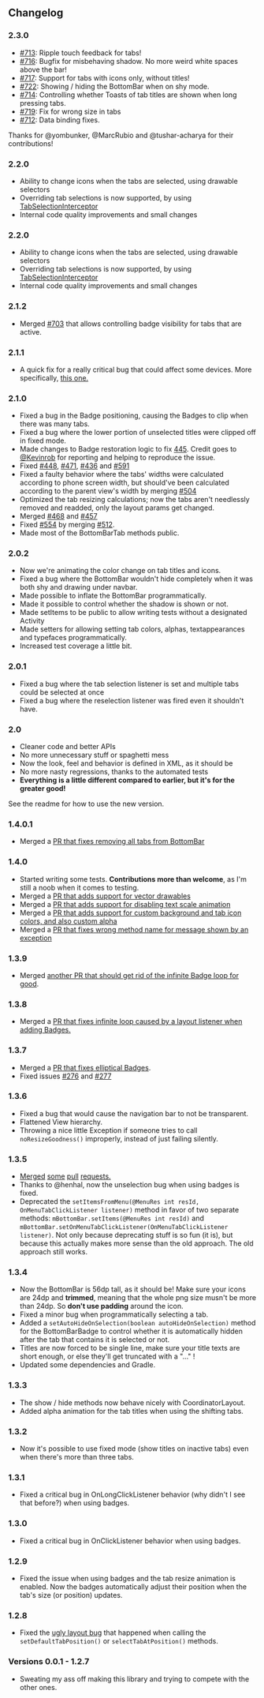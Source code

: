 ## Changelog

### 2.3.0

* [#713](https://github.com/roughike/BottomBar/pull/713): Ripple touch feedback for tabs!
* [#716](https://github.com/roughike/BottomBar/pull/716): Bugfix for misbehaving shadow. No more weird white spaces above the bar!
* [#717](https://github.com/roughike/BottomBar/pull/717): Support for tabs with icons only, without titles!
* [#722](https://github.com/roughike/BottomBar/pull/722): Showing / hiding the BottomBar when on shy mode.
* [#714](https://github.com/roughike/BottomBar/pull/714): Controlling whether Toasts of tab titles are shown when long pressing tabs.
* [#719](https://github.com/roughike/BottomBar/pull/719): Fix for wrong size in tabs
* [#712](https://github.com/roughike/BottomBar/pull/712): Data binding fixes.

Thanks for @yombunker, @MarcRubio and @tushar-acharya for their contributions!

### 2.2.0

* Ability to change icons when the tabs are selected, using drawable selectors
* Overriding tab selections is now supported, by using [TabSelectionInterceptor](https://github.com/roughike/BottomBar/blob/master/bottom-bar/src/main/java/com/roughike/bottombar/TabSelectionInterceptor.java)
* Internal code quality improvements and small changes

### 2.2.0

* Ability to change icons when the tabs are selected, using drawable selectors
* Overriding tab selections is now supported, by using [TabSelectionInterceptor](https://github.com/roughike/BottomBar/blob/master/bottom-bar/src/main/java/com/roughike/bottombar/TabSelectionInterceptor.java)
* Internal code quality improvements and small changes

### 2.1.2

* Merged [#703](https://github.com/roughike/BottomBar/pull/703) that allows controlling badge visibility for tabs that are active.

### 2.1.1

* A quick fix for a really critical bug that could affect some devices. More specifically, [this one.](https://github.com/roughike/BottomBar/issues/625)

### 2.1.0

* Fixed a bug in the Badge positioning, causing the Badges to clip when there was many tabs.
* Fixed a bug where the lower portion of unselected titles were clipped off in fixed mode.
* Made changes to Badge restoration logic to fix [445](https://github.com/roughike/BottomBar/issues/445). Credit goes to [@Kevinrob](https://github.com/Kevinrob) for reporting and helping to reproduce the issue.
* Fixed [#448](https://github.com/roughike/BottomBar/issues/448), [#471](https://github.com/roughike/BottomBar/issues/471), [#436](https://github.com/roughike/BottomBar/issues/436) and [#591](https://github.com/roughike/BottomBar/issues/591)
* Fixed a faulty behavior where the tabs' widths were calculated according to phone screen width, but should've been calculated according to the parent view's width by merging [#504](https://github.com/roughike/BottomBar/pull/504) 
* Optimized the tab resizing calculations; now the tabs aren't needlessly removed and readded, only the layout params get changed.
* Merged [#468](https://github.com/roughike/BottomBar/pull/468) and [#457](https://github.com/roughike/BottomBar/pull/457)
* Fixed [#554](https://github.com/roughike/BottomBar/issues/554) by merging [#512](https://github.com/roughike/BottomBar/pull/512).
* Made most of the BottomBarTab methods public.

### 2.0.2

* Now we're animating the color change on tab titles and icons.
* Fixed a bug where the BottomBar wouldn't hide completely when it was both shy and drawing under navbar.
* Made possible to inflate the BottomBar programmatically.
* Made it possible to control whether the shadow is shown or not.
* Made setItems to be public to allow writing tests without a designated Activity
* Made setters for allowing setting tab colors, alphas, textappearances and typefaces programmatically.
* Increased test coverage a little bit.

### 2.0.1

* Fixed a bug where the tab selection listener is set and multiple tabs could be selected at once
* Fixed a bug where the reselection listener was fired even it shouldn't have.

### 2.0

* Cleaner code and better APIs
* No more unnecessary stuff or spaghetti mess
* Now the look, feel and behavior is defined in XML, as it should be
* No more nasty regressions, thanks to the automated tests
* **Everything is a little different compared to earlier, but it's for the greater good!**

See the readme for how to use the new version.

### 1.4.0.1

* Merged a [PR that fixes removing all tabs from BottomBar](https://github.com/roughike/BottomBar/pull/339)

### 1.4.0

* Started writing some tests. **Contributions more than welcome**, as I'm still a noob when it comes to testing.
* Merged a [PR that adds support for vector drawables](https://github.com/roughike/BottomBar/pull/280)
* Merged a [PR that adds support for disabling text scale animation](https://github.com/roughike/BottomBar/pull/298)
* Merged a [PR that adds support for custom background and tab icon colors, and also custom alpha](https://github.com/roughike/BottomBar/pull/302)
* Merged a [PR that fixes wrong method name for message shown by an exception](https://github.com/roughike/BottomBar/pull/320)

### 1.3.9

* Merged [another PR that should get rid of the infinite Badge loop for good](https://github.com/roughike/BottomBar/pull/289).

### 1.3.8

* Merged a [PR that fixes infinite loop caused by a layout listener when adding Badges.](https://github.com/roughike/BottomBar/pull/286)

### 1.3.7

* Merged a [PR that fixes elliptical Badges](https://github.com/roughike/BottomBar/pull/275).
* Fixed issues [#276](https://github.com/roughike/BottomBar/issues/276) and [#277](https://github.com/roughike/BottomBar/issues/277)

### 1.3.6

* Fixed a bug that would cause the navigation bar to not be transparent.
* Flattened View hierarchy.
* Throwing a nice little Exception if someone tries to call ```noResizeGoodness()``` improperly, instead of just failing silently.

### 1.3.5

* [Merged](https://github.com/roughike/BottomBar/pull/260) [some](https://github.com/roughike/BottomBar/pull/268) [pull](https://github.com/roughike/BottomBar/pull/269) [requests.](https://github.com/roughike/BottomBar/pull/271)
* Thanks to @henhal, now the unselection bug when using badges is fixed.
* Deprecated the ```setItemsFromMenu(@MenuRes int resId, OnMenuTabClickListener listener)``` method in favor of two separate methods: ```mBottomBar.setItems(@MenuRes int resId)``` and ```mBottomBar.setOnMenuTabClickListener(OnMenuTabClickListener listener)```. Not only because deprecating stuff is so fun (it is), but because this actually makes more sense than the old approach. The old approach still works.

### 1.3.4

* Now the BottomBar is 56dp tall, as it should be! Make sure your icons are 24dp and **trimmed**, meaning that the whole png size musn't be more than 24dp. So **don't use padding** around the icon.
* Fixed a minor bug when programmatically selecting a tab.
* Added a ```setAutoHideOnSelection(boolean autoHideOnSelection)``` method for the BottomBarBadge to control whether it is automatically hidden after the tab that contains it is selected or not. 
* Titles are now forced to be single line, make sure your title texts are short enough, or else they'll get truncated with a "..." !
* Updated some dependencies and Gradle.

### 1.3.3

* The show / hide methods now behave nicely with CoordinatorLayout.
* Added alpha animation for the tab titles when using the shifting tabs.

### 1.3.2

* Now it's possible to use fixed mode (show titles on inactive tabs) even when there's more than three tabs.

### 1.3.1

* Fixed a critical bug in OnLongClickListener behavior (why didn't I see that before?) when using badges.

### 1.3.0

* Fixed a critical bug in OnClickListener behavior when using badges.

### 1.2.9

* Fixed the issue when using badges and the tab resize animation is enabled. Now the badges automatically adjust their position when the tab's size (or position) updates.

### 1.2.8

* Fixed the [ugly layout bug](https://github.com/roughike/BottomBar/issues/126) that happened when calling the ```setDefaultTabPosition()``` or ```selectTabAtPosition()``` methods.

### Versions 0.0.1 - 1.2.7

* Sweating my ass off making this library and trying to compete with the other ones.

